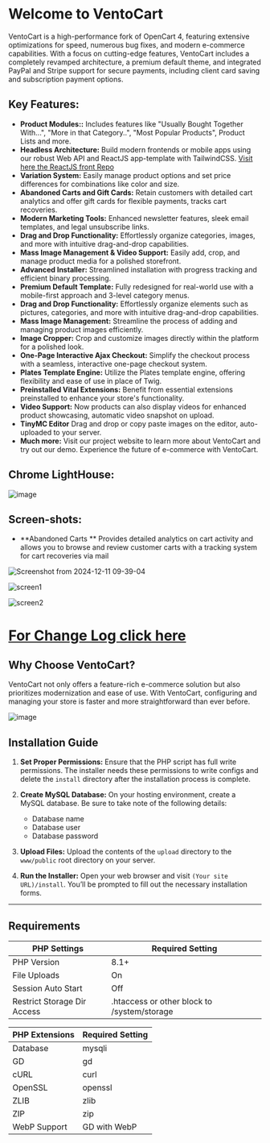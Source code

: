 # Welcome to VentoCart
 
VentoCart is a high-performance fork of OpenCart 4, featuring extensive optimizations for speed, numerous bug fixes, 
and modern e-commerce capabilities. With a focus on cutting-edge features, VentoCart includes a completely revamped 
architecture, a premium default theme, and integrated PayPal and Stripe support for secure payments, including client card saving 
and subscription payment options.
 
 
## Key Features:
- **Product Modules::** Includes features like "Usually Bought Together With...", "More in that Category..", "Most Popular Products", Product Lists and more.
- **Headless Architecture:** Build modern frontends or mobile apps using our robust Web API and ReactJS app-template with TailwindCSS. [Visit here the ReactJS front Repo](https://github.com/captainerd/ReactVento)
- **Variation System:** Easily manage product options and set price differences for combinations like color and size.
- **Abandoned Carts and Gift Cards:** Retain customers with detailed cart analytics and offer gift cards for flexible payments, tracks cart recoveries.
- **Modern Marketing Tools:** Enhanced newsletter features, sleek email templates, and legal unsubscribe links.
- **Drag and Drop Functionality:** Effortlessly organize categories, images, and more with intuitive drag-and-drop capabilities.
- **Mass Image Management & Video Support:** Easily add, crop, and manage product media for a polished storefront.
- **Advanced Installer:** Streamlined installation with progress tracking and efficient binary processing.
- **Premium Default Template:** Fully redesigned for real-world use with a mobile-first approach and 3-level category menus.
- **Drag and Drop Functionality:** Effortlessly organize elements such as pictures, categories, and more with intuitive drag-and-drop capabilities.
- **Mass Image Management:** Streamline the process of adding and managing product images efficiently.
- **Image Cropper:** Crop and customize images directly within the platform for a polished look.
- **One-Page Interactive Ajax Checkout:** Simplify the checkout process with a seamless, interactive one-page checkout system.
- **Plates Template Engine:** Utilize the Plates template engine, offering flexibility and ease of use in place of Twig.
- **Preinstalled Vital Extensions:** Benefit from essential extensions preinstalled to enhance your store's functionality.
- **Video Support:** Now products can also display videos for enhanced product showcasing, automatic video snapshot on upload.
- **TinyMC Editor** Drag and drop or copy paste images on the editor, auto-uploaded to your server.
- **Much more:** Visit our project website to learn more about VentoCart and try out our demo. Experience the future of e-commerce with VentoCart.

## Chrome LightHouse:
![image](https://github.com/user-attachments/assets/46187546-caf6-4c7a-ba04-19399a6204f0)


## Screen-shots:

- **Abandoned Carts ** Provides detailed analytics on cart activity and allows you to browse and review customer carts with a tracking system for cart recoveries via mail

![Screenshot from 2024-12-11 09-39-04](https://github.com/user-attachments/assets/d9832de9-b4a4-4ac0-a244-f8d716a8d43f)



![screen1](https://github.com/captainerd/VentoCart/assets/58100748/a8b1eb21-3e8a-4107-82ff-9936cc0cc0f0)


![screen2](https://github.com/captainerd/VentoCart/assets/58100748/c2f19fde-eef2-42ac-aa33-aa359de6c86f)


# [For Change Log click here](https://github.com/captainerd/VentoCart/blob/main/changelog.md)

## Why Choose VentoCart?

VentoCart not only offers a feature-rich e-commerce solution but also prioritizes modernization and ease of use. With VentoCart, configuring and managing your store is faster and more straightforward than ever before.

 
![image](https://github.com/captainerd/VentoCart/assets/58100748/e37c7923-4d03-496c-b40c-27587ada0645)



## Installation Guide

1. **Set Proper Permissions:**
   Ensure that the PHP script has full write permissions. The installer needs these permissions to write configs and delete the `install` directory after the installation process is complete.

2. **Create MySQL Database:**
   On your hosting environment, create a MySQL database. Be sure to take note of the following details:
   - Database name
   - Database user
   - Database password

3. **Upload Files:**
   Upload the contents of the `upload` directory to the `www/public` root directory on your server.

4. **Run the Installer:**
   Open your web browser and visit `(Your site URL)/install`. You’ll be prompted to fill out the necessary installation forms.

---
 
## Requirements


| PHP Settings               | Required Setting |
|---------------------------|------------------|
| PHP Version               | 8.1+             |
| File Uploads              | On               |
| Session Auto Start        | Off              |
| Restrict Storage Dir Access | .htaccess or other block to /system/storage               |

| PHP Extensions            | Required Setting |
|---------------------------|------------------|
| Database                  | mysqli           |
| GD                        | gd               |
| cURL                      | curl             |
| OpenSSL                   | openssl          |
| ZLIB                      | zlib             |
| ZIP                       | zip              |
| WebP Support              | GD with WebP             |

